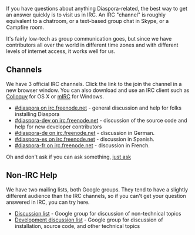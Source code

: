 If you have questions about anything Diaspora-related, the best way to get an answer 
quickly is to visit us in IRC. An IRC "channel" is roughly equivalent to a chatroom, or a
text-based group chat in Skype, or a Campfire room. 

It's fairly low-tech as group communication goes, but since we have contributors all over
the world in different time zones and with different levels of internet access, it works well
for us.

## Channels

We have 3 official IRC channels. Click the link to the join the channel in a new browser 
window. You can also download and use an IRC client such as <a href="http://colloquy.info/" target="_blank">Colloquy</a> 
for OS X or <a href="http://www.mirc.com/" target="_blank">mIRC</a> for Windows.

* <a href="http://webchat.freenode.net/?channels=diaspora" target="_blank">#diaspora on irc.freenode.net</a> - general discussion and help for folks installing Diaspora
* <a href="http://webchat.freenode.net/?channels=diaspora-dev" target="_blank">#diaspora-dev on irc.freenode.net</a> - discussion of the source code and help for new developer contributors
* <a href="http://webchat.freenode.net/?channels=diaspora-de" target="_blank">#diaspora-de on irc.freenode.net</a> - discussion in German.
* <a href="http://webchat.freenode.net/?channels=diaspora-es" target=" blank">#diaspora-es on irc.freenode.net</a> - discussion in Spanish.
* <a href="http://webchat.freenode.net/?channels=diaspora-fr" target=" blank">#diaspora-fr on irc.freenode.net</a> - discussion in French.

Oh and don't ask if you can ask something, [just ask](http://justask.tk)

## Non-IRC Help

We have two mailing lists, both Google groups. They tend to have a slightly different audience than
the IRC channels, so if you can't get your question answered in IRC, you can try here.

* [Discussion list](http://groups.google.com/group/diaspora-discuss) - Google group for discussion of non-technical topics
* [Development discussion list](http://groups.google.com/group/diaspora-dev) - Google group for discussion of installation, source code, and other technical topics

